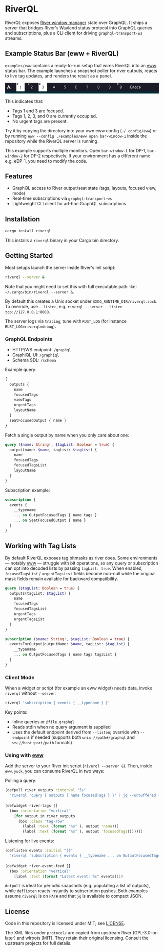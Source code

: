 # RiverQL

RiverQL exposes [River window manager](https://isaacfreund.com/software/river/) state over GraphQL.
It ships a server that bridges River's Wayland status protocol into GraphQL queries and
subscriptions, plus a CLI client for driving `graphql-transport-ws` streams.

## Example Status Bar (eww + RiverQL)

`examples/eww` contains a ready-to-run setup that wires RiverQL into an
[eww](https://elkowar.github.io/eww/) status bar. The example launches a snapshot
poller for river outputs, reacts to live tag updates, and renders the result as a
panel.

![eww status bar preview](examples/eww/eww-bar.png)

This indicates that:
- Tags 1 and 3 are focused.
- Tags 1, 2, 3, and 0 are currently occupied.
- No urgent tags are present.

Try it by copying the directory into your own eww config (`~/.config/eww`) or
by running `eww --config ./examples/eww open bar-window-1` inside the repository while the
RiverQL server is running.

This example supports multiple monitors. Open `bar-window-1` for DP-1, `bar-window-2` for DP-2 respectively.
If your environment has a different name e.g. eDP-1, you need to modify the code.

## Features

- GraphQL access to River output/seat state (tags, layouts, focused view, mode)
- Real-time subscriptions via `graphql-transport-ws`
- Lightweight CLI client for ad-hoc GraphQL subscriptions

## Installation

```bash
cargo install riverql
```

This installs a `riverql` binary in your Cargo bin directory.

## Getting Started

Most setups launch the server inside River's init script:

```bash
riverql --server &
```

Note that you might need to set this with full executable path like: `~/.cargo/bin/riverql --server &`.


By default this creates a Unix socket under `$XDG_RUNTIME_DIR/riverql.sock`. To
override, use `--listen`, e.g. `riverql --server --listen tcp://127.0.0.1:8080`.

The server logs via `tracing`; tune with `RUST_LOG` (for instance
`RUST_LOG=riverql=debug`).

### GraphQL Endpoints

- HTTP/WS endpoint: `/graphql`
- GraphiQL UI: `/graphiql`
- Schema SDL: `/schema`

Example query:

```graphql
{
  outputs {
    name
    focusedTags
    viewTags
    urgentTags
    layoutName
  }
  seatFocusedOutput { name }
}
```

Fetch a single output by name when you only care about one:

```graphql
query ($name: String!, $tagList: Boolean = true) {
  output(name: $name, tagList: $tagList) {
    name
    focusedTags
    focusedTagsList
    layoutName
  }
}
```

Subscription example:

```graphql
subscription {
  events {
    __typename
    ... on OutputFocusedTags { name tags }
    ... on SeatFocusedOutput { name }
  }
}
```


## Working with Tag Lists

By default RiverQL exposes tag bitmasks as river does. Some environments — notably [eww](https://elkowar.github.io/eww/) —
struggle with bit operations, so any query or subscription can opt into decoded
lists by passing `tagList: true`.
When enabled, `focusedTagsList` / `urgentTagsList` fields become non-null while
the original mask fields remain available for backward compatibility.

```graphql
query ($tagList: Boolean = true) {
  outputs(tagList: $tagList) {
    name
    focusedTags
    focusedTagsList
    urgentTags
    urgentTagsList
  }
}
```

```graphql
subscription ($name: String!, $tagList: Boolean = true) {
  eventsForOutput(outputName: $name, tagList: $tagList) {
    __typename
    ... on OutputFocusedTags { name tags tagsList }
  }
}
```

### Client Mode

When a widget or script (for example an eww widget) needs data, invoke `riverql`
without `--server`:

```bash
riverql 'subscription { events { __typename } }'
```

Key points:

- Inline queries or `@file.graphql`
- Reads stdin when no query argument is supplied
- Uses the default endpoint derived from `--listen`; override with
  `--endpoint` if needed (supports both `unix://path#/graphql` and
  `ws://host:port/path` formats)

### Using with [eww](https://elkowar.github.io/eww/)

Add the server to your River init script (`riverql --server &`). Then, inside
`eww.yuck`, you can consume RiverQL in two ways:

Polling a query:

```clojure
(defpoll river_outputs :interval "5s"
  "riverql 'query { outputs { name focusedTags } }' | jq --unbuffered -c '.data.outputs'")

(defwidget river-tags []
  (box :orientation "vertical"
    (for output in river_outputs
      (box :class "tag-row"
        (label :text (format "%s" (. output 'name)))
        (label :text (format "%s" (. output 'focusedTags)))))))
```

Listening for live events:

```clojure
(deflisten events :initial "{}"
  "riverql 'subscription { events { __typename ... on OutputFocusedTags { name tags } } }' | jq --unbuffered  -c '.data.events'")

(defwidget river-event-feed []
  (box :orientation "vertical"
    (label :text (format "Latest event: %s" events))))
```

`defpoll` is ideal for periodic snapshots (e.g. populating a list of outputs),
while `deflisten` reacts instantly to subscription pushes. Both examples assume
`riverql` is on `PATH` and that `jq` is available to compact JSON.

## License

Code in this repository is licensed under MIT; see [LICENSE](LICENSE).

The XML files under `protocol/` are copied from upstream River (GPL-3.0-or-later)
and wlroots (MIT). They retain their original licensing. Consult the upstream
projects for full details.
